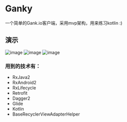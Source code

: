 # Ganky
一个简单的Gank.io客户端，采用mvp架构，用来练习kotlin :)

## 演示

 ![image](https://github.com/LambertCoding/Ganky/blob/master/image/image1.jpg)
 ![image](https://github.com/LambertCoding/Ganky/blob/master/image/image2.jpg)
 ![image](https://github.com/LambertCoding/Ganky/blob/master/image/image3.jpg)

### 用到的技术有：

* RxJava2
* RxAndroid2
* RxLifecycle
* Retrofit
* Dagger2
* Glide
* Kotlin
* BaseRecyclerViewAdapterHelper
